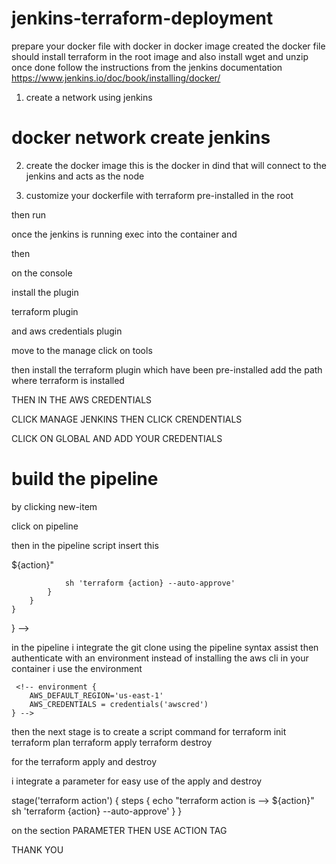 # jenkins-terraform-deployment

prepare your docker file with docker in docker image created 
the docker file should install terraform in the root image and also install wget and unzip once done 
follow the instructions from the jenkins documentation
https://www.jenkins.io/doc/book/installing/docker/
1. create a network 
 using jenkins 
# docker network create jenkins
2. create the docker image 
    this is the docker in dind that will connect to the jenkins and acts as the node
<!-- docker run --name jenkins-docker --rm --detach \
  --privileged --network jenkins --network-alias docker \
  --env DOCKER_TLS_CERTDIR=/certs \
  --volume jenkins-docker-certs:/certs/client \
  --volume jenkins-data:/var/jenkins_home \
  --publish 2376:2376 \
  docker:dind --storage-driver overlay2 -->

3. customize your dockerfile with terraform pre-installed in the root 
<!-- FROM jenkins/jenkins:2.414.2-jdk17
USER root
RUN apt-get update && apt-get install -y lsb-release && apt-get install -y wget unzip
RUN apt-get update && apt-get install -y \
    unzip \
    && rm -rf /var/lib/apt/lists/* \
    && curl -fsSL https://releases.hashicorp.com/terraform/1.5.7/terraform_1.5.7_linux_amd64.zip -o terraform.zip \
    && unzip terraform.zip -d /usr/local/bin \
    && rm terraform.zip 
RUN curl -fsSLo /usr/share/keyrings/docker-archive-keyring.asc \
  https://download.docker.com/linux/debian/gpg
RUN echo "deb [arch=$(dpkg --print-architecture) \
  signed-by=/usr/share/keyrings/docker-archive-keyring.asc] \
  https://download.docker.com/linux/debian \
  $(lsb_release -cs) stable" > /etc/apt/sources.list.d/docker.list
RUN apt-get update && apt-get install -y docker-ce-cli
USER jenkins
RUN jenkins-plugin-cli --plugins "blueocean docker-workflow" -->

then run

<!-- docker run --name jenkins-blueocean --restart=on-failure --detach \
  --network jenkins --env DOCKER_HOST=tcp://docker:2376 \
  --env DOCKER_CERT_PATH=/certs/client --env DOCKER_TLS_VERIFY=1 \
  --publish 8080:8080 --publish 50000:50000 \
  --volume jenkins-data:/var/jenkins_home \
  --volume jenkins-docker-certs:/certs/client:ro \
  myjenkins  -->

once the jenkins is running 
exec into the container and 
<!-- docker exec -t <container-id> sh -->

then 
<!-- cat var/jenkins_home/secrets/initialAdmin/Password -->

on the console 

install the plugin 

terraform plugin

and aws credentials plugin

move to the manage 
click on tools 

then install the terraform plugin 
which have been pre-installed 
add the path where terraform is installed

<!-- /var/local/bin -->

THEN IN THE AWS CREDENTIALS 

CLICK MANAGE JENKINS THEN
CLICK CRENDENTIALS 

CLICK ON GLOBAL AND ADD YOUR CREDENTIALS

# build the pipeline

by clicking new-item

click on pipeline 

then in the pipeline script 
insert this

<!-- pipeline {
    agent any
    
    environment {
		AWS_DEFAULT_REGION='us-east-1'
		AWS_CREDENTIALS = credentials('awscred') 
	}
    
    stages {
        stage('git clone') {
            steps {
                git branch: 'main', url: 'https://github.com/A-LPHARM/jenkins-terraform-deployment'
            }
        }
        
        stage('terraform init') {
            steps {
                sh 'pwd'
                sh 'terraform init -reconfigure'
            }
        }
        
        stage('terraform plan') {
            steps {
                sh 'terraform plan'
            }
        }
        
        stage('terraform action') {
            steps {
                echo "terraform action is --> ${action}"
                sh 'terraform {action} --auto-approve'
            }
        }
    }
}
 -->

in the pipeline i integrate the git clone using the pipeline syntax assist
then 
authenticate with an environment 
instead of installing the aws cli in your container 
i use the environment 

     <!-- environment {
		AWS_DEFAULT_REGION='us-east-1'
		AWS_CREDENTIALS = credentials('awscred') 
	} -->

then the next stage is to create a script command for 
terraform init
terraform plan 
terraform apply 
terraform destroy

for the terraform apply and destroy 

i integrate a parameter for easy use of the apply and destroy

stage('terraform action') {
            steps {
                echo "terraform action is --> ${action}"
                sh 'terraform {action} --auto-approve'
            }
        }

on the section 
PARAMETER
THEN USE ACTION TAG

THANK YOU